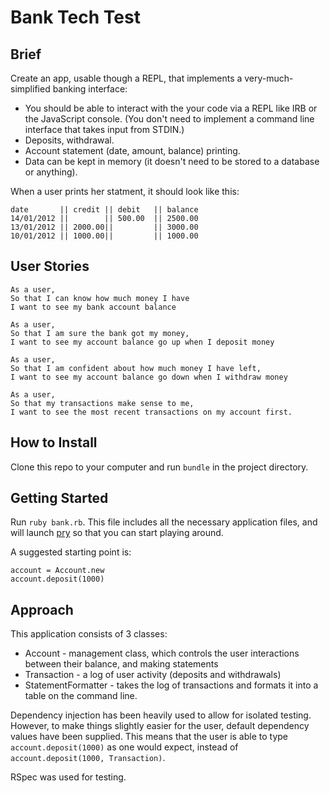# Bank Tech Test

## Brief
Create an app, usable though a REPL, that implements a very-much-simplified banking interface:

* You should be able to interact with the your code via a REPL like IRB or the JavaScript console. (You don't need to implement a command line interface that takes input from STDIN.)
* Deposits, withdrawal.
* Account statement (date, amount, balance) printing.
* Data can be kept in memory (it doesn't need to be stored to a database or anything).

When a user prints her statment, it should look like this:

```
date       || credit || debit   || balance
14/01/2012 ||        || 500.00  || 2500.00
13/01/2012 || 2000.00||         || 3000.00
10/01/2012 || 1000.00||         || 1000.00
```

## User Stories

```
As a user,
So that I can know how much money I have
I want to see my bank account balance

As a user,
So that I am sure the bank got my money,
I want to see my account balance go up when I deposit money

As a user,
So that I am confident about how much money I have left,
I want to see my account balance go down when I withdraw money

As a user,
So that my transactions make sense to me,
I want to see the most recent transactions on my account first.
```

## How to Install
Clone this repo to your computer and run `bundle` in the project directory.

## Getting Started
Run `ruby bank.rb`. This file includes all the necessary application files, and will launch [pry](https://github.com/pry/pry) so that you can start playing around.

A suggested starting point is:

```
account = Account.new
account.deposit(1000)
```

## Approach
This application consists of 3 classes:

* Account - management class, which controls the user interactions between their balance, and making statements
* Transaction - a log of user activity (deposits and withdrawals)
* StatementFormatter - takes the log of transactions and formats it into a table on the command line.

Dependency injection has been heavily used to allow for isolated testing. However, to make things slightly easier for the user, default dependency values have been supplied. This means that the user is able to type `account.deposit(1000)` as one would expect, instead of `account.deposit(1000, Transaction)`.

RSpec was used for testing.

